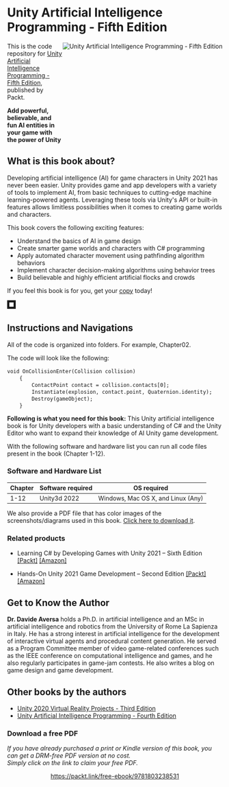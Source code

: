 


# Unity Artificial Intelligence Programming - Fifth Edition

<a href="https://www.packtpub.com/product/unity-artificial-intelligence-programming-fifth-edition/9781803238531"><img src="https://static.packt-cdn.com/products/9781803238531/cover/smaller" alt="Unity Artificial Intelligence Programming - Fifth Edition" height="256px" align="right"></a>

This is the code repository for [Unity Artificial Intelligence Programming - Fifth Edition](https://www.packtpub.com/product/unity-artificial-intelligence-programming-fifth-edition/9781803238531), published by Packt.

**Add powerful, believable, and fun AI entities in your game with the power of Unity**

## What is this book about?
Developing artificial intelligence (AI) for game characters in Unity 2021 has never been easier. Unity provides game and app developers with a variety of tools to implement AI, from basic techniques to cutting-edge machine learning-powered agents. Leveraging these tools via Unity's API or built-in features allows limitless possibilities when it comes to creating game worlds and characters.

This book covers the following exciting features: 
* Understand the basics of AI in game design
* Create smarter game worlds and characters with C# programming
* Apply automated character movement using pathfinding algorithm behaviors
* Implement character decision-making algorithms using behavior trees
* Build believable and highly efficient artificial flocks and crowds

If you feel this book is for you, get your [copy](https://www.amazon.com/dp/1803238534) today!

<a href="https://www.packtpub.com/?utm_source=github&utm_medium=banner&utm_campaign=GitHubBanner"><img src="https://raw.githubusercontent.com/PacktPublishing/GitHub/master/GitHub.png" 
alt="https://www.packtpub.com/" border="5" /></a>


## Instructions and Navigations
All of the code is organized into folders. For example, Chapter02.

The code will look like the following:
```
void OnCollisionEnter(Collision collision)
    {
        ContactPoint contact = collision.contacts[0];
        Instantiate(explosion, contact.point, Quaternion.identity);
        Destroy(gameObject);
    }
```

**Following is what you need for this book:**
This Unity artificial intelligence book is for Unity developers with a basic understanding of C# and the Unity Editor who want to expand their knowledge of AI Unity game development.

With the following software and hardware list you can run all code files present in the book (Chapter 1-12).
### Software and Hardware List

| Chapter  | Software required                   | OS required                        |
| -------- | ------------------------------------| -----------------------------------|
| 1-12       | Unity3d 2022                   | Windows, Mac OS X, and Linux (Any) |


We also provide a PDF file that has color images of the screenshots/diagrams used in this book. [Click here to download it](https://static.packt-cdn.com/downloads/9781803238531_ColorImages.pdf).


### Related products <Other books you may enjoy>
* Learning C# by Developing Games with Unity 2021 – Sixth Edition [[Packt]](https://www.packtpub.com/product/learning-c-by-developing-games-with-unity-2021-sixth-edition/9781801813945) [[Amazon]](https://www.amazon.com/dp/1801813949)

* Hands-On Unity 2021 Game Development – Second Edition [[Packt]](https://www.packtpub.com/product/hands-on-unity-2021-game-development-second-edition/9781801071482) [[Amazon]](https://www.amazon.com/dp/1801071489)

## Get to Know the Author
**Dr. Davide Aversa**
holds a Ph.D. in artificial intelligence and an MSc in artificial intelligence and robotics from the University of Rome La Sapienza in Italy. He has a strong interest in artificial intelligence for the development of interactive virtual agents and procedural content generation. He served as a Program Committee member of video game-related conferences such as the IEEE conference on computational intelligence and games, and he also regularly participates in game-jam contests. He also writes a blog on game design and game development.


## Other books by the authors
* [Unity 2020 Virtual Reality Projects - Third Edition](https://www.packtpub.com/product/unity-2020-virtual-reality-projects-third-edition/9781839217333)
* [Unity Artificial Intelligence Programming - Fourth Edition](https://www.packtpub.com/product/unity-artificial-intelligence-programming-fourth-edition/9781789533910)


### Download a free PDF

 <i>If you have already purchased a print or Kindle version of this book, you can get a DRM-free PDF version at no cost.<br>Simply click on the link to claim your free PDF.</i>
<p align="center"> <a href="https://packt.link/free-ebook/9781803238531">https://packt.link/free-ebook/9781803238531 </a> </p>
